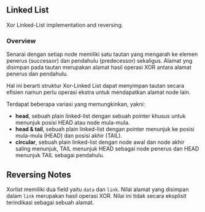 ## Linked List

Xor Linked-List implementation and reversing.

### Overview

Senarai dengan setiap node memiliki satu tautan yang mengarah ke elemen penerus (successor) dan pendahulu (predecessor) sekaligus. Alamat yng disimpan pada tautan merupakan alamat hasil operasi XOR antara alamat penerus dan pendahulu.

Hal ini berarti struktur Xor-Linked List dapat menyimpan tautan secara efisien namun perlu operasi ekstra untuk mendapatkan alamat node lain.

Terdapat beberapa variasi yang memungkinkan, yakni:

- __head__, sebuah plain linked-list dengan sebuah pointer khusus untuk menunjuk posisi HEAD atau node mula-mula.
- __head & tail__, sebuah plain linked-list dengan pointer menunjuk ke posisi mula-mula (HEAD) dan posisi akhir (TAIL).
- __circular__, sebuah plain linked-list dengan node awal dan node akhir saling menunjuk, TAIL menunjuk HEAD sebagai node penerus dan HEAD menunjuk TAIL sebagai pendahulu.

## Reversing Notes

Xorlist memiliki dua field yaitu `data` dan `link`. Nilai alamat yang disimpan dalam `link` merupakan hasil operasi XOR. Nilai ini tidak secara eksplisit terindikasi sebagai sebuah alamat.